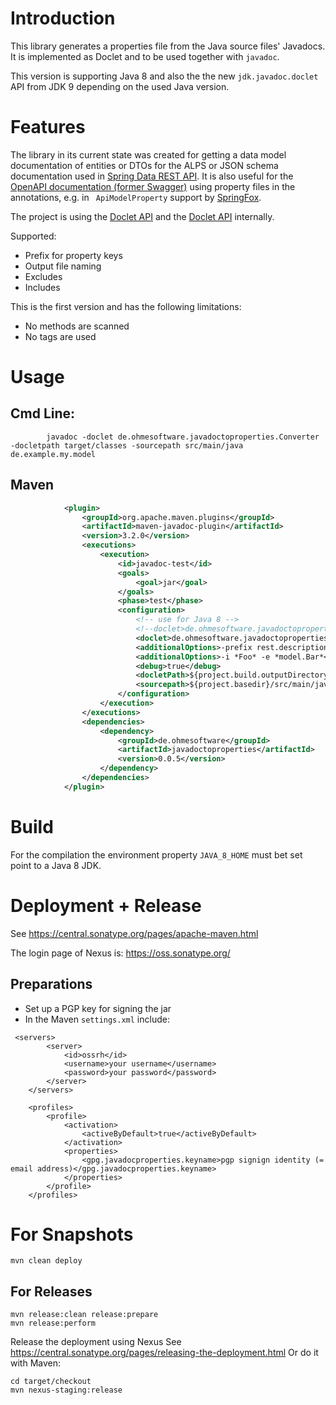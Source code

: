 # Introduction

This library generates a properties file from the Java source files' Javadocs. It is implemented as 
Doclet and to be used together with `javadoc`.

This version is supporting Java 8 and also the the new `jdk.javadoc.doclet` API from JDK 9 
depending on the used Java version.

# Features

The library in its current state was created for getting a data model documentation of entities or DTOs for the 
ALPS or JSON schema documentation used in [Spring Data REST API](https://docs.spring.io/spring-data/rest/docs/current/reference/html/#metadata.alps.descriptions). It is also useful for the
[OpenAPI documentation (former Swagger)](https://github.com/OAI/OpenAPI-Specification/blob/master/versions/3.0.0.md) using 
property files in the annotations, e.g. in ` ApiModelProperty` support by [SpringFox](https://springfox.github.io/springfox/).

The project is using the [Doclet API](https://docs.oracle.com/javase/6/docs/jdk/api/javadoc/doclet/index.html) 
and the [Doclet API](https://docs.oracle.com/javase/9/docs/api/jdk/javadoc/doclet/package-summary.html) internally.

Supported:
* Prefix for property keys
* Output file naming
* Excludes
* Includes

This is the first version and has the following limitations:

* No methods are scanned
* No tags are used

# Usage

## Cmd Line:

```
        javadoc -doclet de.ohmesoftware.javadoctoproperties.Converter -docletpath target/classes -sourcepath src/main/java de.example.my.model
```

## Maven

```xml
            <plugin>
                <groupId>org.apache.maven.plugins</groupId>
                <artifactId>maven-javadoc-plugin</artifactId>
                <version>3.2.0</version>
                <executions>
                    <execution>
                        <id>javadoc-test</id>
                        <goals>
                            <goal>jar</goal>
                        </goals>
                        <phase>test</phase>
                        <configuration>
                            <!-- use for Java 8 -->
                            <!--doclet>de.ohmesoftware.javadoctoproperties.Converter</doclet-->
                            <doclet>de.ohmesoftware.javadoctoproperties.Converter9</doclet>
                            <additionalOptions>-prefix rest.description -output src/main/resources/mydocs.properties</additionalOptions>
                            <additionalOptions>-i *Foo* -e *model.Bar*</additionalOptions>
                            <debug>true</debug>
                            <docletPath>${project.build.outputDirectory}</docletPath>
                            <sourcepath>${project.basedir}/src/main/java/foo/bar/model</sourcepath>
                        </configuration>
                    </execution>
                </executions>
                <dependencies>
                    <dependency>
                        <groupId>de.ohmesoftware</groupId>
                        <artifactId>javadoctoproperties</artifactId>
                        <version>0.0.5</version>
                    </dependency>
                </dependencies>
            </plugin>
```

# Build

For the compilation the environment property `JAVA_8_HOME` must bet set point to a Java 8 JDK.

# Deployment + Release

See https://central.sonatype.org/pages/apache-maven.html

The login page of Nexus is: https://oss.sonatype.org/

## Preparations

* Set up a PGP key for signing the jar
* In the Maven `settings.xml` include:

```
 <servers>
        <server>
            <id>ossrh</id>
            <username>your username</username>
            <password>your password</password>
        </server>
    </servers>

    <profiles>
        <profile>
            <activation>
                <activeByDefault>true</activeByDefault>
            </activation>
            <properties>
                <gpg.javadocproperties.keyname>pgp signign identity (= email address)</gpg.javadocproperties.keyname>
            </properties>
        </profile>
    </profiles>
```

# For Snapshots

    mvn clean deploy

## For Releases

```
mvn release:clean release:prepare
mvn release:perform
```

Release the deployment using Nexus See https://central.sonatype.org/pages/releasing-the-deployment.html
Or do it with Maven:

```
cd target/checkout
mvn nexus-staging:release
```
